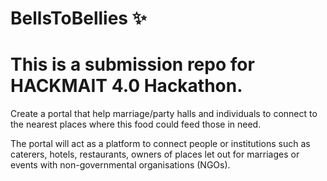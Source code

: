 # BellsToBellies ✨

# This is a submission repo for HACKMAIT 4.0 Hackathon.  

Create a portal that help marriage/party halls and individuals to connect to the nearest places where this food could feed those in need. 

The portal will act as a platform to connect people or institutions such as caterers, hotels, restaurants, owners of places let out for marriages or events with non-governmental organisations (NGOs).
